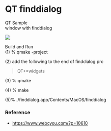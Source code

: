 QT finddialog
===============

QT Sample <br/>
window with finddialog <br/>

<image src="https://raw.githubusercontent.com/ohwada/MAC_cpp_Samples/master/qt/finddialog/finddialog.png"  /> <br/>

Build and Run <br/>
(1) % qmake -project <br/>

(2) add the following to the end of  finddialog.pro <br/>

> QT+=widgets <br/>

(3) % qmake <br/>

(4) % make <br/>

(5)% ./finddialog.app/Contents/MacOS/finddialog <br/>




### Reference
- https://www.webcyou.com/?p=10610

